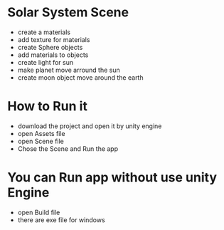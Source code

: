 # Solar System Scene 

+ create a materials 
+ add texture for materials
+ create Sphere objects
+ add materials to objects 
+ create light for sun 
+ make planet move arround the sun 
+ create moon object move around the earth

# How to Run it 
+ download the project and open it by unity engine 
+ open Assets file 
+ open Scene file 
+ Chose the Scene and Run the app

# You can Run app without use unity Engine 
+ open Build file 
+ there are exe file for windows 
